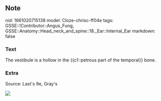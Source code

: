 ## Note
nid: 1661020715138
model: Cloze-chrisc-ff04e
tags: GSSE::!Contributor::Angus_Fung, GSSE::Anatomy::Head_neck_and_spine::18._Ear::Internal_Ear
markdown: false

### Text
The vestibule is a hollow in the {{c1::petrous part of the temporal}} bone.

### Extra
Source: Last's 9e, Gray's
<div><img src=
"paste-b8fba2aa970a46d1c698783899e21fdc3b3cbd5d.jpg"></div>
